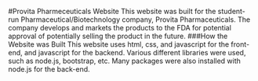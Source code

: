 #Provita Pharmeceuticals Website
This website was built for the student-run Pharmaceutical/Biotechnology company, Provita Pharmaceuticals. The company develops and markets the products to the FDA for potential approval of potentially selling the product in the future.
###How the Website was Built
This website uses html, css, and javascript for the front-end, and javascript for the backend. Various different libraries were used, such as node.js, bootstrap, etc. Many packages were also installed with node.js for the back-end.